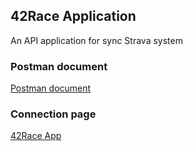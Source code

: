 ## 42Race Application
An API application for sync Strava system

### Postman document
[Postman document](https://documenter.getpostman.com/view/14258993/2s8ZDU547Y)

### Connection page
[42Race App](https://fourty-two-race.herokuapp.com)
